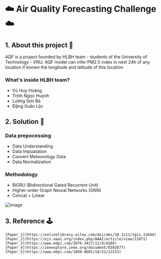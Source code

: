 # ☁️ Air Quality Forecasting Challenge ☁️

## 1. About this project 🚀

AQF is a project founded by HLBH team - students of the University of Technology - VNU. 
AQF model can infer PM2.5 index in next 24h of any location if known the longitude and latitude of this location 

### What's inside HLBH team?

- Vũ Huy Hoàng
- Trịnh Ngọc Huỳnh
- Lương Sơn Bá
- Đặng Xuân Lộc

## 2. Solution 🔑

### Data prepocessing

- Data Understanding
- Data Impuatation
- Convert Meteorology Data
- Data Normalization

### Methodology

- BiGRU (Bidirectional Gated Recurrent Unit)
- Higher-order Graph Neural Networks (GNN)
- Concat + Linear

![image](https://user-images.githubusercontent.com/40020471/191789758-29b97625-3abd-4bbb-9da6-37e95fd2f410.png)


## 3. Reference 🕹️
    [Paper_1](https://onlinelibrary.wiley.com/doi/abs/10.1111/tgis.12644)
    [Paper_2](https://ojs.aaai.org/index.php/AAAI/article/view/11871)
    [Paper_3](https://www.mdpi.com/2076-3417/12/9/4268)
    [Paper_4](https://ieeexplore.ieee.org/document/8392677)
    [Paper_5](https://www.mdpi.com/1660-4601/18/22/12213)
